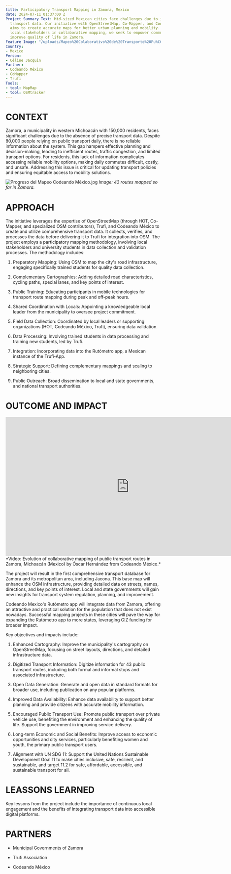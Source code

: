 ```yaml
---
title: Participatory Transport Mapping in Zamora, Mexico
date: 2024-07-11 01:37:00 Z
Project Summary Text: Mid-sized Mexican cities face challenges due to insufficient
  transport data. Our initiative with OpenStreetMap, Co-Mapper, and Codeando México
  aims to create accurate maps for better urban planning and mobility. By engaging
  local stakeholders in collaborative mapping, we seek to empower communities and
  improve quality of life in Zamora.
Feature Image: "/uploads/Mapeo%20Colaborativo%20de%20Transporte%20Pu%CC%81blico%20-%20HOT,%20CoMapper%20y%20Codeando%20Me%CC%81xico.jpg"
Country:
- Mexico
Person:
- Céline Jacquin
Partner:
- Codeando México
- CoMapper
- Trufi
Tools:
- tool: MapMap
- tool: OSMtracker
---
```


# CONTEXT

Zamora, a municipality in western Michoacán with 150,000 residents, faces significant challenges due to the absence of precise transport data. Despite 80,000 people relying on public transport daily, there is no reliable information about the system. This gap hampers effective planning and decision-making, leading to inefficient routes, traffic congestion, and limited transport options. For residents, this lack of information complicates accessing reliable mobility options, making daily commutes difficult, costly, and unsafe. Addressing this issue is critical for updating transport policies and ensuring equitable access to mobility solutions.

![Progreso del Mapeo Codeando México.jpg](/uploads/Progreso%20del%20Mapeo%20Codeando%20Me%CC%81xico.jpg)
*Image: 43 routes mapped so far in Zamora.*

# APPROACH

The initiative leverages the expertise of OpenStreetMap (through HOT, Co-Mapper, and specialized OSM contributors), Trufi, and Codeando México to create and utilize comprehensive transport data. It collects, verifies, and processes the data before delivering it to Trufi for integration into OSM. The project employs a participatory mapping methodology, involving local stakeholders and university students in data collection and validation processes. The methodology includes:

1. Preparatory Mapping: Using OSM to map the city's road infrastructure, engaging specifically trained students for quality data collection.

2. Complementary Cartographies: Adding detailed road characteristics, cycling paths, special lanes, and key points of interest.

3. Public Training: Educating participants in mobile technologies for transport route mapping during peak and off-peak hours.

4. Shared Coordination with Locals: Appointing a knowledgeable local leader from the municipality to oversee project commitment.

5. Field Data Collection: Coordinated by local leaders or supporting organizations (HOT, Codeando México, Trufi), ensuring data validation.

6. Data Processing: Involving trained students in data processing and training new students, led by Trufi.

7. Integration: Incorporating data into the Rutómetro app, a Mexican instance of the Trufi-App.

8. Strategic Support: Defining complementary mappings and scaling to neighboring cities.

9. Public Outreach: Broad dissemination to local and state governments, and national transport authorities.

# OUTCOME AND IMPACT

<iframe width="800" height="450" src="https://www.youtube.com/embed/hNaMCG4eKBE?si=NaVo08biD4hwNoA8" title="YouTube video player" frameborder="0" allow="accelerometer; autoplay; clipboard-write; encrypted-media; gyroscope; picture-in-picture; web-share" referrerpolicy="strict-origin-when-cross-origin" allowfullscreen></iframe>
*Video: Evolution of collaborative mapping of public transport routes in Zamora, Michoacán (Mexico) by Óscar Hernández from Codeando México.*

The project will result in the first comprehensive transport database for Zamora and its metropolitan area, including Jacona. This base map will enhance the OSM infrastructure, providing detailed data on streets, names, directions, and key points of interest. Local and state governments will gain new insights for transport system regulation, planning, and improvement.

Codeando Mexico's Rutómetro app will integrate data from Zamora, offering an attractive and practical solution for the population that does not exist nowadays. Successful mapping projects in these cities will pave the way for expanding the Rutómetro app to more states, leveraging GIZ funding for broader impact.

Key objectives and impacts include:

1. Enhanced Cartography: Improve the municipality's cartography on OpenStreetMap, focusing on street layouts, directions, and detailed infrastructure data.

2. Digitized Transport Information: Digitize information for 43 public transport routes, including both formal and informal stops and associated infrastructure.

3. Open Data Generation: Generate and open data in standard formats for broader use, including publication on any popular platforms.

4. Improved Data Availability: Enhance data availability to support better planning and provide citizens with accurate mobility information.

5. Encouraged Public Transport Use: Promote public transport over private vehicle use, benefiting the environment and enhancing the quality of life. Support the government in improving service delivery.

6. Long-term Economic and Social Benefits: Improve access to economic opportunities and city services, particularly benefiting women and youth, the primary public transport users.

7. Alignment with UN SDG 11: Support the United Nations Sustainable Development Goal 11 to make cities inclusive, safe, resilient, and sustainable, and target 11.2 for safe, affordable, accessible, and sustainable transport for all.

# LEASSONS LEARNED

Key lessons from the project include the importance of continuous local engagement and the benefits of integrating transport data into accessible digital platforms.

# PARTNERS

* Municipal Governments of Zamora

* Trufi Association

* Codeando México